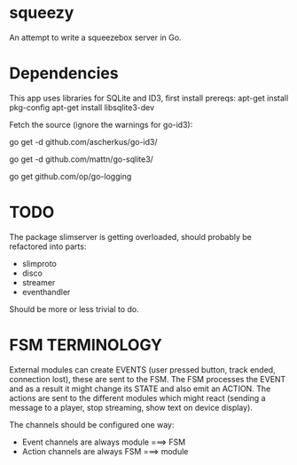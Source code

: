 squeezy
=======

An attempt to write a squeezebox server in Go.


Dependencies
============

This app uses libraries for SQLite and ID3, first install prereqs:
 apt-get install pkg-config
 apt-get install libsqlite3-dev

Fetch the source (ignore the warnings for go-id3):

  go get -d github.com/ascherkus/go-id3/

  go get -d github.com/mattn/go-sqlite3/

  go get github.com/op/go-logging

TODO
====

The package slimserver is getting overloaded, should probably be refactored into parts:
* slimproto
* disco
* streamer
* eventhandler

Should be more or less trivial to do.

FSM TERMINOLOGY
===============

External modules can create EVENTS (user pressed button, track ended, connection lost), these are sent to the FSM. The FSM processes the EVENT and as a result it might change its STATE and also emit an ACTION. The actions are sent to the different modules which might react (sending a message to a player, stop streaming, show text on device display).

The channels should be configured one way:
* Event channels are always module ===> FSM
* Action channels are always FSM ===> module



